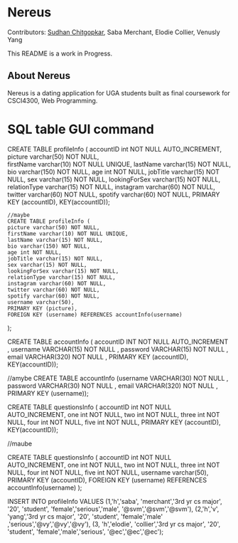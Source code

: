 # Nereus

Contributors: [Sudhan Chitgopkar](https://sudhanchitgopkar.com), Saba Merchant, Elodie Collier, Venusly Yang

This README is a work in Progress.

## About Nereus

Nereus is a dating application for UGA students built as final coursework for CSCI4300, Web Programming. 

# SQL table GUI command

CREATE TABLE profileInfo (
	accountID int NOT NULL AUTO_INCREMENT, 
	picture varchar(50) NOT NULL,   	
    firstName varchar(10) NOT NULL UNIQUE,
    lastName varchar(15) NOT NULL,
	bio varchar(150) NOT NULL,
	age int NOT NULL,
	jobTitle varchar(15) NOT NULL,
	sex varchar(15) NOT NULL,
	lookingForSex varchar(15) NOT NULL,
    relationType varchar(15) NOT NULL,
	instagram varchar(60) NOT NULL,
	twitter varchar(60) NOT NULL,
	spotify varchar(60) NOT NULL,
	PRIMARY KEY (accountID),
	KEY(accountID));

	//maybe
	CREATE TABLE profileInfo (
    picture varchar(50) NOT NULL,   	
    firstName varchar(10) NOT NULL UNIQUE,
    lastName varchar(15) NOT NULL,
	bio varchar(150) NOT NULL,
	age int NOT NULL,
	jobTitle varchar(15) NOT NULL,
	sex varchar(15) NOT NULL,
	lookingForSex varchar(15) NOT NULL,
    relationType varchar(15) NOT NULL,
	instagram varchar(60) NOT NULL,
	twitter varchar(60) NOT NULL,
	spotify varchar(60) NOT NULL,
    username varchar(50),
	PRIMARY KEY (picture),
    FOREIGN KEY (username) REFERENCES accountInfo(username)
);

CREATE TABLE accountInfo ( accountID INT NOT NULL AUTO_INCREMENT , username VARCHAR(15) NOT NULL , password VARCHAR(15) NOT NULL , email VARCHAR(320) NOT NULL , PRIMARY KEY (accountID), KEY(accountID));

//amybe 
CREATE TABLE accountInfo (username VARCHAR(30) NOT NULL , password VARCHAR(30) NOT NULL , email VARCHAR(320) NOT NULL , PRIMARY KEY (username));



CREATE TABLE questionsInfo (
	accountID int NOT NULL AUTO_INCREMENT, 
    one int NOT NULL,
    two int NOT NULL,
    three int NOT NULL,
    four int NOT NULL,
    five int NOT NULL,
	PRIMARY KEY (accountID),
 	KEY(accountID));


//maube 

CREATE TABLE questionsInfo (
	accountID int NOT NULL AUTO_INCREMENT, 
    one int NOT NULL,
    two int NOT NULL,
    three int NOT NULL,
    four int NOT NULL,
    five int NOT NULL,
    username varchar(50),
	PRIMARY KEY (accountID),
 	FOREIGN KEY (username) REFERENCES accountInfo(username)
);
  
    
    



INSERT INTO profileInfo VALUES (1,'h','saba', 'merchant','3rd yr cs major', '20', 'student', 'female','serious','male', '@svm','@svm','@svm'), (2,'h','v', 'yang','3rd yr cs major', '20', 'student', 'female','male' ,'serious','@vy','@vy','@vy'), (3, 'h','elodie', 'collier','3rd yr cs major', '20', 'student', 'female','male','serious', '@ec','@ec','@ec');
